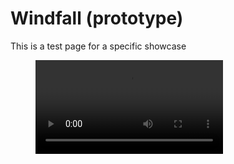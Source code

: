 # Windfall (prototype)

This is a test page for a specific showcase

<figure class="video_container">
  <video controls="true" autoplay allowfullscreen="false">
    <source src="./WindfallItchTrailer.mp4" type="video/mp4">
  </video>
</figure>